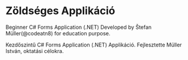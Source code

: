 # Zöldséges Applikáció
Beginner C# Forms Application (.NET) Developed by Štefan Müller(@codeatn8) for education purpose.

Kezdőszintű C# Forms Application (.NET) Applikáció. Fejlesztette Müller István, oktatási célokra.
